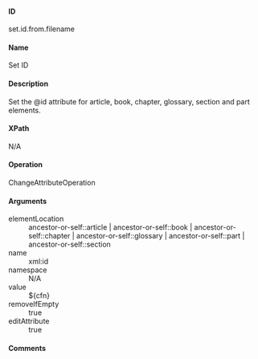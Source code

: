 #### ID
set.id.from.filename

#### Name
Set ID

#### Description
Set the @id attribute for article, book, chapter, glossary, section and part elements.

#### XPath
N/A

#### Operation
ChangeAttributeOperation

#### Arguments
<dl>
    <dt>elementLocation</dt>
    <dd>ancestor-or-self::article | ancestor-or-self::book | ancestor-or-self::chapter | ancestor-or-self::glossary | ancestor-or-self::part | ancestor-or-self::section</dd>
    <dt>name</dt>
    <dd>xml:id</dd>
    <dt>namespace</dt>
    <dd>N/A</dd>
    <dt>value</dt>
    <dd>${cfn}</dd>
    <dt>removeIfEmpty</dt>
    <dd>true</dd>
    <dt>editAttribute</dt>
    <dd>true</dd>
</dl>

#### Comments